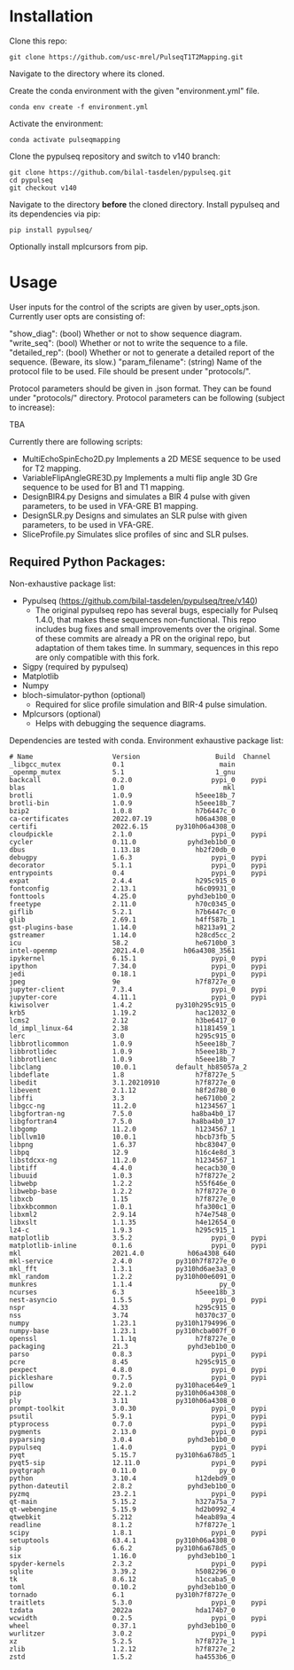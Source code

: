 # Installation

Clone this repo:

    git clone https://github.com/usc-mrel/PulseqT1T2Mapping.git


Navigate to the directory where its cloned.


Create the conda environment with the given "environment.yml" file.

    conda env create -f environment.yml 

Activate the environment:

    conda activate pulseqmapping

Clone the pypulseq repository and switch to v140 branch:

    git clone https://github.com/bilal-tasdelen/pypulseq.git
    cd pypulseq
    git checkout v140

Navigate to the directory **before** the cloned directory. Install pypulseq and its dependencies via pip:

    pip install pypulseq/

Optionally install mplcursors from pip.

# Usage

User inputs for the control of the scripts are given by user_opts.json. Currently user opts are consisting of:

"show_diag": (bool) Whether or not to show sequence diagram.
"write_seq": (bool) Whether or not to write the sequence to a file.
"detailed_rep": (bool) Whether or not to generate a detailed report of the sequence. (Beware, its slow.)
"param_filename": (string) Name of the protocol file to be used. File should be present under "protocols/".

Protocol parameters should be given in .json format. They can be found under "protocols/" directory.
Protocol parameters can be following (subject to increase):

TBA

Currently there are following scripts:

- MultiEchoSpinEcho2D.py 
Implements a 2D MESE sequence to be used for T2 mapping.
- VariableFlipAngleGRE3D.py
Implements a multi flip angle 3D Gre sequence to be used for B1 and T1 mapping.
- DesignBIR4.py
Designs and simulates a BIR 4 pulse with given parameters, to be used in VFA-GRE B1 mapping.
- DesignSLR.py
Designs and simulates an SLR pulse with given parameters, to be used in VFA-GRE.
- SliceProfile.py
Simulates slice profiles of sinc and SLR pulses.

## Required Python Packages:

Non-exhaustive package list:

- Pypulseq (https://github.com/bilal-tasdelen/pypulseq/tree/v140)
    - The original pypulseq repo has several bugs, especially for Pulseq 1.4.0, that makes these sequences non-functional. This repo includes bug fixes and small improvements over the original. Some of these commits are already a PR on the original repo, but adaptation of them takes time. In summary, sequences in this repo are only compatible with this fork.
- Sigpy (required by pypulseq)
- Matplotlib
- Numpy
- bloch-simulator-python (optional)
    - Required for slice profile simulation and BIR-4 pulse simulation.
- Mplcursors (optional)
    - Helps with debugging the sequence diagrams.

Dependencies are tested with conda. Environment exhaustive package list:

```
# Name                    Version                   Build  Channel
_libgcc_mutex             0.1                        main  
_openmp_mutex             5.1                       1_gnu  
backcall                  0.2.0                    pypi_0    pypi
blas                      1.0                         mkl  
brotli                    1.0.9                h5eee18b_7  
brotli-bin                1.0.9                h5eee18b_7  
bzip2                     1.0.8                h7b6447c_0  
ca-certificates           2022.07.19           h06a4308_0  
certifi                   2022.6.15       py310h06a4308_0  
cloudpickle               2.1.0                    pypi_0    pypi
cycler                    0.11.0             pyhd3eb1b0_0  
dbus                      1.13.18              hb2f20db_0  
debugpy                   1.6.3                    pypi_0    pypi
decorator                 5.1.1                    pypi_0    pypi
entrypoints               0.4                      pypi_0    pypi
expat                     2.4.4                h295c915_0  
fontconfig                2.13.1               h6c09931_0  
fonttools                 4.25.0             pyhd3eb1b0_0  
freetype                  2.11.0               h70c0345_0  
giflib                    5.2.1                h7b6447c_0  
glib                      2.69.1               h4ff587b_1  
gst-plugins-base          1.14.0               h8213a91_2  
gstreamer                 1.14.0               h28cd5cc_2  
icu                       58.2                 he6710b0_3  
intel-openmp              2021.4.0          h06a4308_3561  
ipykernel                 6.15.1                   pypi_0    pypi
ipython                   7.34.0                   pypi_0    pypi
jedi                      0.18.1                   pypi_0    pypi
jpeg                      9e                   h7f8727e_0  
jupyter-client            7.3.4                    pypi_0    pypi
jupyter-core              4.11.1                   pypi_0    pypi
kiwisolver                1.4.2           py310h295c915_0  
krb5                      1.19.2               hac12032_0  
lcms2                     2.12                 h3be6417_0  
ld_impl_linux-64          2.38                 h1181459_1  
lerc                      3.0                  h295c915_0  
libbrotlicommon           1.0.9                h5eee18b_7  
libbrotlidec              1.0.9                h5eee18b_7  
libbrotlienc              1.0.9                h5eee18b_7  
libclang                  10.0.1          default_hb85057a_2  
libdeflate                1.8                  h7f8727e_5  
libedit                   3.1.20210910         h7f8727e_0  
libevent                  2.1.12               h8f2d780_0  
libffi                    3.3                  he6710b0_2  
libgcc-ng                 11.2.0               h1234567_1  
libgfortran-ng            7.5.0               ha8ba4b0_17  
libgfortran4              7.5.0               ha8ba4b0_17  
libgomp                   11.2.0               h1234567_1  
libllvm10                 10.0.1               hbcb73fb_5  
libpng                    1.6.37               hbc83047_0  
libpq                     12.9                 h16c4e8d_3  
libstdcxx-ng              11.2.0               h1234567_1  
libtiff                   4.4.0                hecacb30_0  
libuuid                   1.0.3                h7f8727e_2  
libwebp                   1.2.2                h55f646e_0  
libwebp-base              1.2.2                h7f8727e_0  
libxcb                    1.15                 h7f8727e_0  
libxkbcommon              1.0.1                hfa300c1_0  
libxml2                   2.9.14               h74e7548_0  
libxslt                   1.1.35               h4e12654_0  
lz4-c                     1.9.3                h295c915_1  
matplotlib                3.5.2                    pypi_0    pypi
matplotlib-inline         0.1.6                    pypi_0    pypi
mkl                       2021.4.0           h06a4308_640  
mkl-service               2.4.0           py310h7f8727e_0  
mkl_fft                   1.3.1           py310hd6ae3a3_0  
mkl_random                1.2.2           py310h00e6091_0  
munkres                   1.1.4                      py_0  
ncurses                   6.3                  h5eee18b_3  
nest-asyncio              1.5.5                    pypi_0    pypi
nspr                      4.33                 h295c915_0  
nss                       3.74                 h0370c37_0  
numpy                     1.23.1          py310h1794996_0  
numpy-base                1.23.1          py310hcba007f_0  
openssl                   1.1.1q               h7f8727e_0  
packaging                 21.3               pyhd3eb1b0_0  
parso                     0.8.3                    pypi_0    pypi
pcre                      8.45                 h295c915_0  
pexpect                   4.8.0                    pypi_0    pypi
pickleshare               0.7.5                    pypi_0    pypi
pillow                    9.2.0           py310hace64e9_1  
pip                       22.1.2          py310h06a4308_0  
ply                       3.11            py310h06a4308_0  
prompt-toolkit            3.0.30                   pypi_0    pypi
psutil                    5.9.1                    pypi_0    pypi
ptyprocess                0.7.0                    pypi_0    pypi
pygments                  2.13.0                   pypi_0    pypi
pyparsing                 3.0.4              pyhd3eb1b0_0  
pypulseq                  1.4.0                    pypi_0    pypi
pyqt                      5.15.7          py310h6a678d5_1  
pyqt5-sip                 12.11.0                  pypi_0    pypi
pyqtgraph                 0.11.0                     py_0  
python                    3.10.4               h12debd9_0  
python-dateutil           2.8.2              pyhd3eb1b0_0  
pyzmq                     23.2.1                   pypi_0    pypi
qt-main                   5.15.2               h327a75a_7  
qt-webengine              5.15.9               hd2b0992_4  
qtwebkit                  5.212                h4eab89a_4  
readline                  8.1.2                h7f8727e_1  
scipy                     1.8.1                    pypi_0    pypi
setuptools                63.4.1          py310h06a4308_0  
sip                       6.6.2           py310h6a678d5_0  
six                       1.16.0             pyhd3eb1b0_1  
spyder-kernels            2.3.2                    pypi_0    pypi
sqlite                    3.39.2               h5082296_0  
tk                        8.6.12               h1ccaba5_0  
toml                      0.10.2             pyhd3eb1b0_0  
tornado                   6.1             py310h7f8727e_0  
traitlets                 5.3.0                    pypi_0    pypi
tzdata                    2022a                hda174b7_0  
wcwidth                   0.2.5                    pypi_0    pypi
wheel                     0.37.1             pyhd3eb1b0_0  
wurlitzer                 3.0.2                    pypi_0    pypi
xz                        5.2.5                h7f8727e_1  
zlib                      1.2.12               h7f8727e_2  
zstd                      1.5.2                ha4553b6_0  
```